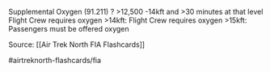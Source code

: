 Supplemental Oxygen (91.211)
?
\>12,500 -14kft and >30 minutes at that level
Flight Crew requires oxygen
\>14kft:  Flight Crew requires oxygen
\>15kft:  Passengers must be offered oxygen
<!--SR:!2022-10-02,3,250-->

Source: [[Air Trek North FIA Flashcards]]

#airtreknorth-flashcards/fia
